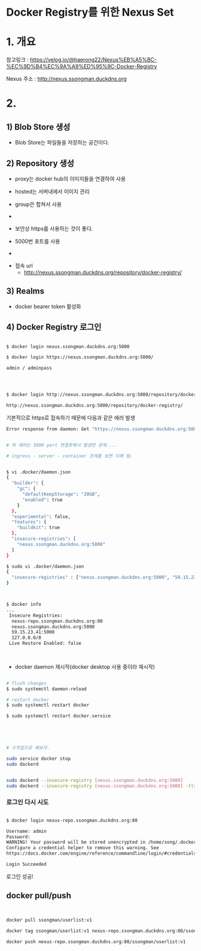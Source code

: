 # Docker Registry를 위한 Nexus Set





# 1. 개요



참고링크 : https://velog.io/@haerong22/Nexus%EB%A5%BC-%EC%9D%B4%EC%9A%A9%ED%95%9C-Docker-Registry



Nexus 주소 : http://nexus.ssongman.duckdns.org





# 2. 





## 1) Blob Store 생성

- Blob Store는 파일들을 저장하는 공간이다.



## 2) Repository 생성

- proxy는 docker hub의 이미지들을 연결하여 사용
- hosted는 서버내에서 이미지 관리
- group은 합쳐서 사용
- 



- 보안상 https를 사용하는 것이 좋다.
- 5000번 포트를 사용
- 



* 접속 url
  * http://nexus.ssongman.duckdns.org/repository/docker-registry/



## 3) Realms

- docker bearer token 활성화





## 4) Docker Registry 로그인



```sh

$ docker login nexus.ssongman.duckdns.org:5000

$ docker login https://nexus.ssongman.duckdns.org:5000/

admin / adminpass




$ docker login http://nexus.ssongman.duckdns.org:5000/repository/docker-registry/

http://nexus.ssongman.duckdns.org:5000/repository/docker-registry/


```



기본적으로 https로 접속하기 때문에 다음과 같은 에러 발생

```sh
Error response from daemon: Get "https://nexus.ssongman.duckdns.org:5000/v2/": dial tcp 59.15.23.41:5000: connect: connection refused


# 위 에러는 5000 port 연결못해서 발생한 문제....

# ingress - server - container 관계를 보면 이해 됨.

```



```sh

$ vi .docker/daemon.json
{
  "builder": {
    "gc": {
      "defaultKeepStorage": "20GB",
      "enabled": true
    }
  },
  "experimental": false,
  "features": {
    "buildkit": true
  },
  "insecure-registries": [
    "nexus.ssongman.duckdns.org:5000"
  ]
}


```





```bash
$ sudo vi .docker/daemon.json
{
  "insecure-registries" : ["nexus.ssongman.duckdns.org:5000", "59.15.23.41:5000", "nexus-repo.ssongman.duckdns.org:80"]
}



$ docker info
...
 Insecure Registries:
  nexus-repo.ssongman.duckdns.org:80
  nexus.ssongman.duckdns.org:5000
  59.15.23.41:5000
  127.0.0.0/8
 Live Restore Enabled: false
 
 

```

- docker daemon 재시작(docker desktop 사용 중이라 재시작)

```sh

# flush changes
$ sudo systemctl daemon-reload

# restart docker
$ sudo systemctl restart docker

$ sudo systemctl restart docker.service





# 수작업으로 해보자.

sudo service docker stop
sudo dockerd


sudo dockerd --insecure-registry [nexus.ssongman.duckdns.org:5000] 
sudo dockerd --insecure-registry [nexus.ssongman.duckdns.org:5000] -tls=false


```





### 로그인 다시 시도

```sh

$ docker login nexus-repo.ssongman.duckdns.org:80

Username: admin
Password: 
WARNING! Your password will be stored unencrypted in /home/song/.docker/config.json.
Configure a credential helper to remove this warning. See
https://docs.docker.com/engine/reference/commandline/login/#credentials-store

Login Succeeded

```



로그인 성공!



## docker pull/push



```sh


docker pull ssongman/userlist:v1

docker tag ssongman/userlist:v1 nexus-repo.ssongman.duckdns.org:80/ssongman/userlist:v1 

docker push nexus-repo.ssongman.duckdns.org:80/ssongman/userlist:v1 




```













